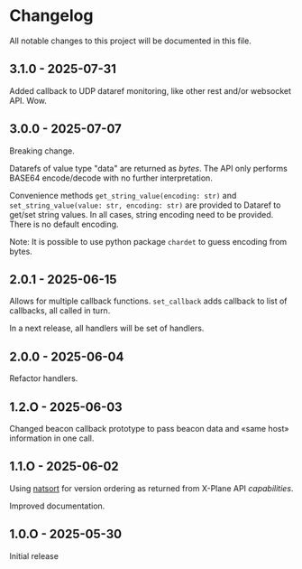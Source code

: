 # Changelog

All notable changes to this project will be documented in this file.

## 3.1.0 - 2025-07-31

Added callback to UDP dataref monitoring, like other rest and/or websocket API. Wow.

## 3.0.0 - 2025-07-07

Breaking change.

Datarefs of value type "data" are returned as *bytes*.
The API only performs BASE64 encode/decode with no further interpretation.

Convenience methods `get_string_value(encoding: str)` and `set_string_value(value: str, encoding: str)` are provided
to Dataref to get/set string values.
In all cases, string encoding need to be provided. There is no default encoding.

Note: It is possible to use python package `chardet` to guess encoding from bytes.

## 2.0.1 - 2025-06-15

Allows for multiple callback functions.
`set_callback` adds callback to list of callbacks, all called in turn.

In a next release, all handlers will be set of handlers.

## 2.0.0 - 2025-06-04

Refactor handlers.

## 1.2.O - 2025-06-03

Changed beacon callback prototype to pass beacon data and «same host» information in one call.

## 1.1.O - 2025-06-02

Using [natsort](https://github.com/SethMMorton/natsort/wiki) for version ordering as returned from X-Plane API *capabilities*.

Improved documentation.

## 1.0.O - 2025-05-30

Initial release
